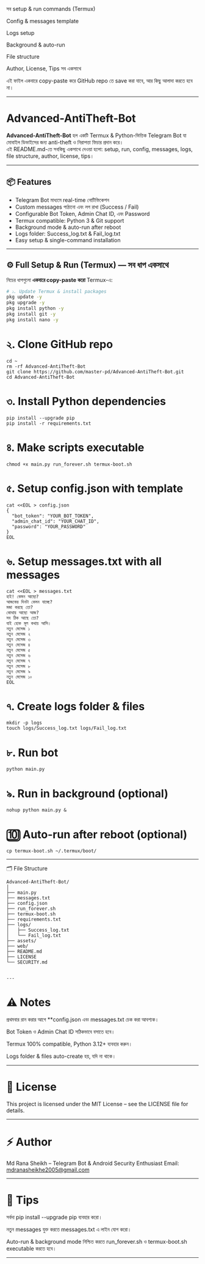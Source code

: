 সব setup & run commands (Termux)

Config & messages template

Logs setup

Background & auto-run

File structure

Author, License, Tips সব একসাথে


এই ফাইল একবারে copy-paste করে GitHub repo তে save করা যাবে, আর কিছু আলাদা করতে হবে না।


---

# Advanced-AntiTheft-Bot

**Advanced-AntiTheft-Bot** হল একটি Termux & Python-ভিত্তিক Telegram Bot যা মোবাইল ডিভাইসের জন্য anti-theft ও নিরাপত্তা ফিচার প্রদান করে।  
এই README.md-তে সবকিছু একসাথে দেওয়া হলো: setup, run, config, messages, logs, file structure, author, license, tips।

---

## 📦 Features

- Telegram Bot মাধ্যমে real-time নোটিফিকেশন  
- Custom messages পাঠানো এবং লগ রাখা (Success / Fail)  
- Configurable Bot Token, Admin Chat ID, এবং Password  
- Termux compatible: Python 3 & Git support  
- Background mode & auto-run after reboot  
- Logs folder: Success_log.txt & Fail_log.txt  
- Easy setup & single-command installation  

---

## ⚙️ Full Setup & Run (Termux) — সব ধাপ একসাথে

নিচের ধাপগুলো **একবারে copy-paste করো** Termux-এ:

```bash
# ১. Update Termux & install packages
pkg update -y
pkg upgrade -y
pkg install python -y
pkg install git -y
pkg install nano -y
```

# ২. Clone GitHub repo
```
cd ~
rm -rf Advanced-AntiTheft-Bot
git clone https://github.com/master-pd/Advanced-AntiTheft-Bot.git
cd Advanced-AntiTheft-Bot
```

# ৩. Install Python dependencies
```
pip install --upgrade pip
pip install -r requirements.txt
```
# ৪. Make scripts executable
```
chmod +x main.py run_forever.sh termux-boot.sh
```
# ৫. Setup config.json with template
````
cat <<EOL > config.json
{
  "bot_token": "YOUR_BOT_TOKEN",
  "admin_chat_id": "YOUR_CHAT_ID",
  "password": "YOUR_PASSWORD"
}
EOL
````
# ৬. Setup messages.txt with all messages
```
cat <<EOL > messages.txt
হাই! কেমন আছো?
আজকের দিনটা কেমন যাচ্ছে?
মজা করছে তো?
কোথায় আছো আজ?
সব ঠিক আছে তো?
যাই হোক মূল কথায় আসি।
নতুন মেসেজ ১
নতুন মেসেজ ২
নতুন মেসেজ ৩
নতুন মেসেজ ৪
নতুন মেসেজ ৫
নতুন মেসেজ ৬
নতুন মেসেজ ৭
নতুন মেসেজ ৮
নতুন মেসেজ ৯
নতুন মেসেজ ১০
EOL
````

# ৭. Create logs folder & files
```
mkdir -p logs
touch logs/Success_log.txt logs/Fail_log.txt
```
# ৮. Run bot
```
python main.py
```
# ৯. Run in background (optional)
```
nohup python main.py &
```
# 🔟 Auto-run after reboot (optional)
```
cp termux-boot.sh ~/.termux/boot/
```

---

🗂️ File Structure
```
Advanced-AntiTheft-Bot/
│
├── main.py
├── messages.txt
├── config.json
├── run_forever.sh
├── termux-boot.sh
├── requirements.txt
├── logs/
│   ├── Success_log.txt
│   └── Fail_log.txt
├── assets/
├── web/
├── README.md
├── LICENSE
└── SECURITY.md


---
```

# ⚠️ Notes

প্রথমবার রান করার আগে **config.json এবং messages.txt চেক করা আবশ্যক।

Bot Token ও Admin Chat ID সঠিকভাবে বসাতে হবে।

Termux 100% compatible, Python 3.12+ ব্যবহার করুন।

Logs folder & files auto-create হয়, যদি না থাকে।



---


# 📜 License

This project is licensed under the MIT License – see the LICENSE file for details.


---

# ⚡ Author

Md Rana Sheikh – Telegram Bot & Android Security Enthusiast
Email: mdranasheikhe2005@gmail.com


---

# 🔹 Tips

সর্বদা pip install --upgrade pip ব্যবহার করো।

নতুন messages যুক্ত করতে messages.txt এ লাইন যোগ করো।

Auto-run & background mode নিশ্চিত করতে run_forever.sh ও termux-boot.sh executable করতে হবে।


---

